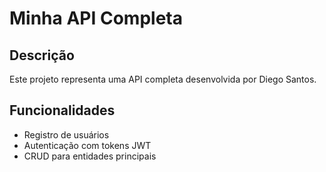 # Minha API Completa

## Descrição
Este projeto representa uma API completa desenvolvida por Diego Santos.

## Funcionalidades
- Registro de usuários
- Autenticação com tokens JWT
- CRUD para entidades principais

